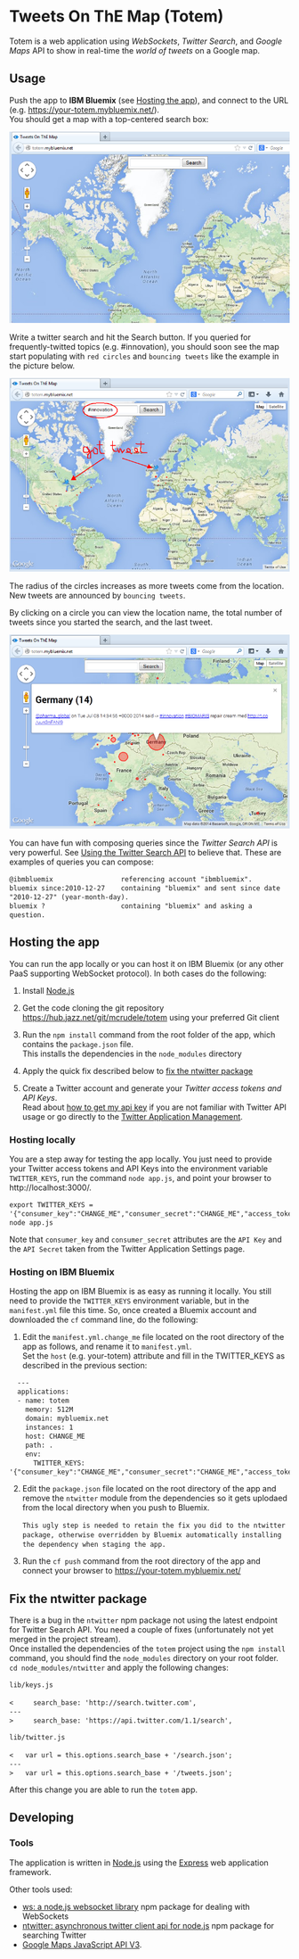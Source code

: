# Tweets On ThE Map (Totem)

Totem is a web application using *WebSockets*, *Twitter Search*, and *Google Maps* API
to show in real-time the *world of tweets* on a Google map.  


## Usage

Push the app to **IBM Bluemix** (see [Hosting the app](#hosting-the-app)), and connect to the URL (e.g. https://your-totem.mybluemix.net/).  
You should get a map with a top-centered search box:  
  
![Figure 1 - Tweets On ThE Map](./README/totem-1.png)  
  
Write a twitter search and hit the Search button.
If you queried for frequently-twitted topics (e.g. #innovation),
you should soon see the map start populating with `red circles` and `bouncing tweets` like
the example in the picture below.  
  
![Figure 2 - Bouncing Tweets](./README/totem-2.png)  
  
The radius of the circles increases as more tweets come from the location.  
New tweets are announced by `bouncing tweets`.  

By clicking on a circle you can view the location name, the total number of tweets since
you started the search, and the last tweet.  
  
![Figure 3 - Last Tweet from a Location](./README/totem-3.png)  
  
You can have fun with composing queries since the *Twitter Search API* is very powerful.
See [Using the Twitter Search API](https://dev.twitter.com/docs/using-search) to believe that.
These are examples of queries you can compose:  

```
@ibmbluemix 				referencing account "ibmbluemix".
bluemix since:2010-12-27 	containing "bluemix" and sent since date "2010-12-27" (year-month-day).
bluemix ? 					containing "bluemix" and asking a question.
```


## <a name="hosting-the-app">Hosting the app</a>  

You can run the app locally or you can host it on IBM Bluemix (or any other PaaS supporting WebSocket protocol).
In both cases do the following:  

1. Install [Node.js](http://nodejs.org/)  

2. Get the code cloning the git repository https://hub.jazz.net/git/mcrudele/totem using your preferred Git client  

3. Run the `npm install` command from the root folder of the app, which contains the `package.json` file.  
   This installs the dependencies in the `node_modules` directory  

4. Apply the quick fix described below to [fix the ntwitter package](#fix-ntwitter)  

5. Create a Twitter account and generate your *Twitter access tokens and API Keys*.  
   Read about [how to get my api key](https://dev.twitter.com/discussions/631) if you are not familiar with Twitter API usage
   or go directly to the [Twitter Application Management](https://dev.twitter.com/apps).  


### Hosting locally

You are a step away for testing the app locally. You just need to provide your Twitter access tokens and API Keys
into the environment variable `TWITTER_KEYS`, run the command `node app.js`, and point your browser to http://localhost:3000/.  

```
export TWITTER_KEYS = '{"consumer_key":"CHANGE_ME","consumer_secret":"CHANGE_ME","access_token_key":"CHANGE_ME","access_token_secret":"CHANGE_ME"}'
node app.js
```

Note that `consumer_key` and `consumer_secret` attributes are the `API Key` and the `API Secret` taken from the Twitter Application Settings page.  


### Hosting on IBM Bluemix

Hosting the app on IBM Bluemix is as easy as running it locally. You still need to provide the `TWITTER_KEYS` environment variable,
but in the `manifest.yml` file this time. So, once created a Bluemix account and downloaded the `cf` command line, do the following:  

1. Edit the `manifest.yml.change_me` file located on the root directory of the app as follows, and rename it to `manifest.yml`.  
   Set the `host` (e.g. your-totem) attribute and fill in the TWITTER_KEYS as described in the previous section:  
   
```
  ---
  applications:
  - name: totem
    memory: 512M
    domain: mybluemix.net
    instances: 1
    host: CHANGE_ME
    path: .
    env:
      TWITTER_KEYS: '{"consumer_key":"CHANGE_ME","consumer_secret":"CHANGE_ME","access_token_key":"CHANGE_ME","access_token_secret":"CHANGE_ME"}'
```
   
2. Edit the `package.json` file located on the root directory of the app and remove the `ntwitter` module
   from the dependencies so it gets uplodaed from the local directory when you push to Bluemix.  
   
   `This ugly step is needed to retain the fix you did to the ntwitter package, otherwise overridden
   by Bluemix automatically installing the dependency when staging the app.`  
   
3. Run the `cf push` command from the root directory of the app and connect your browser to https://your-totem.mybluemix.net/


## <a name="fix-ntwitter">Fix the ntwitter package</a>  

There is a bug in the `ntwitter` npm package not using the latest endpoint for
Twitter Search API. You need a couple of fixes (unfortunately not yet merged in the project stream).  
Once installed the dependencies of the `totem` project using the `npm install` command, you should
find the `node_modules` directory on your root folder.  
`cd node_modules/ntwitter` and apply the following changes:  

```
lib/keys.js

<     search_base: 'http://search.twitter.com',
---
>     search_base: 'https://api.twitter.com/1.1/search',
```

```
lib/twitter.js

<   var url = this.options.search_base + '/search.json';
---
>   var url = this.options.search_base + '/tweets.json';
```

After this change you are able to run the `totem` app.  


## Developing

### Tools

The application is written in [Node.js](http://nodejs.org/) using the [Express](http://expressjs.com/) web application framework.  

Other tools used:  

- [ws: a node.js websocket library](https://github.com/einaros/ws) npm package for dealing with WebSockets  
- [ntwitter: asynchronous twitter client api for node.js](https://github.com/AvianFlu/ntwitter) npm package for searching Twitter  
- [Google Maps JavaScript API V3](https://developers.google.com/maps/documentation/javascript/reference).  
